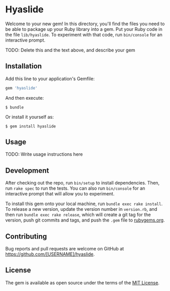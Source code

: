 # Hyaslide

Welcome to your new gem! In this directory, you'll find the files you need to be able to package up your Ruby library into a gem. Put your Ruby code in the file `lib/hyaslide`. To experiment with that code, run `bin/console` for an interactive prompt.

TODO: Delete this and the text above, and describe your gem

## Installation

Add this line to your application's Gemfile:

```ruby
gem 'hyaslide'
```

And then execute:

    $ bundle

Or install it yourself as:

    $ gem install hyaslide

## Usage

TODO: Write usage instructions here

## Development

After checking out the repo, run `bin/setup` to install dependencies. Then, run `rake spec` to run the tests. You can also run `bin/console` for an interactive prompt that will allow you to experiment.

To install this gem onto your local machine, run `bundle exec rake install`. To release a new version, update the version number in `version.rb`, and then run `bundle exec rake release`, which will create a git tag for the version, push git commits and tags, and push the `.gem` file to [rubygems.org](https://rubygems.org).

## Contributing

Bug reports and pull requests are welcome on GitHub at https://github.com/[USERNAME]/hyaslide.


## License

The gem is available as open source under the terms of the [MIT License](http://opensource.org/licenses/MIT).

